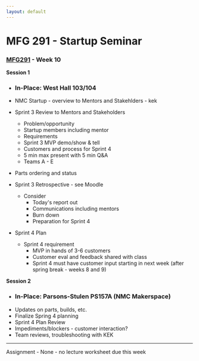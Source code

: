 ```yaml
---
layout: default
---
```


# MFG 291 - Startup Seminar

### [MFG291](../) - Week 10

**Session 1**
- ### In-Place: West Hall 103/104

- NMC Startup - overview to Mentors and Stakehlders - kek
- Sprint 3 Review to Mentors and Stakeholders
    - Problem/opportunity
    - Startup members including mentor
    - Requirements
    - Sprint 3 MVP demo/show & tell
    - Customers and process for Sprint 4
    - 5 min max present with 5 min Q&A
    - Teams A - E

- Parts ordering and status
- Sprint 3 Retrospective - see Moodle
    - Consider 
        - Today's report out
        - Communications including mentors
        - Burn down
        - Preparation for Sprint 4
- Sprint 4 Plan
    - Sprint 4 requirement
        - MVP in hands of 3-6 customers
        - Customer eval and feedback shared with class
        - Sprint 4 must have customer input starting in next week (after spring break - weeks 8 and 9)

**Session 2**
- ### In-Place: Parsons-Stulen PS157A (NMC Makerspace)
- Updates on parts, builds, etc.
- Finalize Spring 4 planning
- Sprint 4 Plan Review
- Impediments/blockers - customer interaction?
- Team reviews, troubleshooting with KEK

---

Assignment
    - None - no lecture worksheet due this week

<!-- - Execution
- Lecture 13: How To Be A Great Founder

-->
